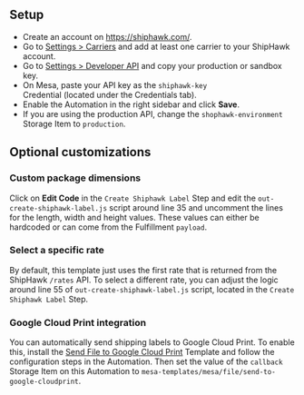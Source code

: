 ## Setup

- Create an account on https://shiphawk.com/.
- Go to [Settings > Carriers](https://shiphawk.com/app/carriers) and add at least one carrier to your ShipHawk account. 
- Go to [Settings > Developer API](https://shiphawk.com/app/settings/api-keys) and copy your production or sandbox key.
- On Mesa, paste your API key as the `shiphawk-key` Credential (located under the Credentials tab). 
- Enable the Automation in the right sidebar and click **Save**.
- If you are using the production API, change the `shophawk-environment` Storage Item to `production`.


## Optional customizations

### Custom package dimensions

Click on **Edit Code** in the `Create Shiphawk Label` Step and edit the `out-create-shiphawk-label.js` script around line 35 and uncomment the lines for the length, width and height values. These values can either be hardcoded or can come from the Fulfillment `payload`.

### Select a specific rate

By default, this template just uses the first rate that is returned from the ShipHawk `/rates` API. To select a different rate, you can adjust the logic around line 55 of `out-create-shiphawk-label.js` script, located in the `Create Shiphawk Label` Step.

### Google Cloud Print integration

You can automatically send shipping labels to Google Cloud Print. To enable this, install the [Send File to Google Cloud Print](https://www.getmesa.com/templates/mesa--file--send-to-google-cloudprint/) Template and follow the configuration steps in the Automation. Then set the value of the `callback` Storage Item on this Automation to `mesa-templates/mesa/file/send-to-google-cloudprint`.
